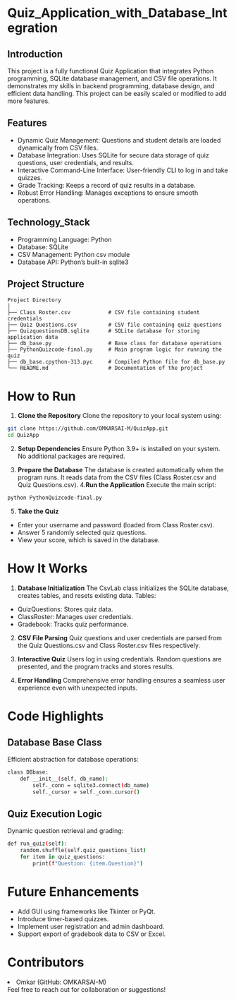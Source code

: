 # Quiz_Application_with_Database_Integration
## Introduction
  This project is a fully functional Quiz Application that integrates Python programming, SQLite database management, and CSV file operations. It demonstrates my skills in backend programming, database design, and efficient data handling. This project can be easily scaled or modified to add more features.
## Features
  <ul>
  <li>Dynamic Quiz Management: Questions and student details are loaded dynamically from CSV files.</li>
  <li>Database Integration: Uses SQLite for secure data storage of quiz questions, user credentials, and results.</li>
  <li>Interactive Command-Line Interface: User-friendly CLI to log in and take quizzes.</li>
  <li>Grade Tracking: Keeps a record of quiz results in a database.</li>
  <li>Robust Error Handling: Manages exceptions to ensure smooth operations.</li>
  </ul>
  
## Technology_Stack
  <ul>
  <li>Programming Language: Python</li>
  <li>Database: SQLite</li>
  <li>CSV Management: Python csv module</li>
  <li>Database API: Python’s built-in sqlite3</li>
  </ul>

## Project Structure

```plaintext
Project Directory
│
├── Class Roster.csv            # CSV file containing student credentials
├── Quiz Questions.csv          # CSV file containing quiz questions
├── QuizquestionsDB.sqlite      # SQLite database for storing application data
├── db_base.py                  # Base class for database operations
├── PythonQuizcode-final.py     # Main program logic for running the quiz
├── db_base.cpython-313.pyc     # Compiled Python file for db_base.py
└── README.md                   # Documentation of the project
```
# How to Run
1. **Clone the Repository**
Clone the repository to your local system using:
```bash
git clone https://github.com/OMKARSAI-M/QuizApp.git
cd QuizApp
```
2. **Setup Dependencies**
Ensure Python 3.9+ is installed on your system. No additional packages are required.

3. **Prepare the Database**
The database is created automatically when the program runs. It reads data from the CSV files (Class Roster.csv and Quiz Questions.csv).
4.**Run the Application**
Execute the main script:
```bash
python PythonQuizcode-final.py
```
5. **Take the Quiz**
  <ul>
  <li>Enter your username and password (loaded from Class Roster.csv).</li>
  <li>Answer 5 randomly selected quiz questions.</li>
  <li>View your score, which is saved in the database.</li>
  </ul>
  
# How It Works
1. **Database Initialization**
The CsvLab class initializes the SQLite database, creates tables, and resets existing data.
Tables:
  <ul>
  <li>QuizQuestions: Stores quiz data.</li>
  <li>ClassRoster: Manages user credentials.</li>
  <li>Gradebook: Tracks quiz performance.</li>
  </ul>
  
2. **CSV File Parsing**
Quiz questions and user credentials are parsed from the Quiz Questions.csv and Class Roster.csv files respectively.

3. **Interactive Quiz** 
Users log in using credentials. Random questions are presented, and the program tracks and stores results.

4. **Error Handling**
Comprehensive error handling ensures a seamless user experience even with unexpected inputs.

# Code Highlights
## Database Base Class
Efficient abstraction for database operations:
```bash
class DBbase:
    def __init__(self, db_name):
        self._conn = sqlite3.connect(db_name)
        self._cursor = self._conn.cursor()
```
## Quiz Execution Logic
Dynamic question retrieval and grading:
```bash
def run_quiz(self):
    random.shuffle(self.quiz_questions_list)
    for item in quiz_questions:
        print(f"Question: {item.Question}")
```
# Future Enhancements
<ul>
<li>Add GUI using frameworks like Tkinter or PyQt.</li>
<li>Introduce timer-based quizzes.</li>
<li>Implement user registration and admin dashboard.</li>
<li>Support export of gradebook data to CSV or Excel.</li>
</ul>

# Contributors
<li>Omkar (GitHub: OMKARSAI-M)</li>
Feel free to reach out for collaboration or suggestions!
